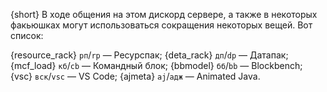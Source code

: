 {short} В ходе общения на этом дискорд сервере, а также в некоторых факьюшках могут использоваться сокращения некоторых вещей. Вот список:

{resource_rack} `рп`/`rp` — Ресурспак;
{deta_rack} `дп`/`dp` — Датапак;
{mcf_load} `кб`/`cb` — Командный блок;
{bbmodel} `бб`/`bb` — Blockbench;
{vsc} `вск`/`vsc` — VS Code;
{ajmeta} `aj`/`адж` — Animated Java.